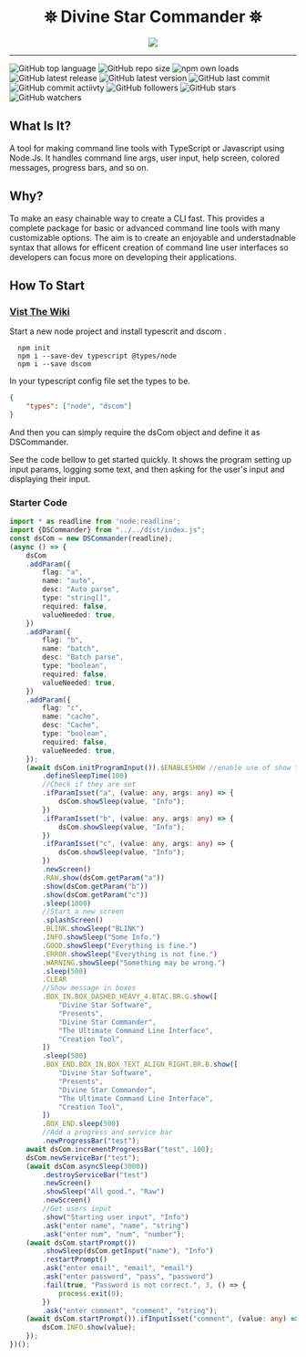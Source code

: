 <h1 align="center">
 ⛯ Divine Star Commander ⛯
</h1>
 
<p align="center">
<img src="https://divinestarapparel.com/wp-content/uploads/2021/02/logo-small.png"/>
</p>


---

![GitHub top language](https://img.shields.io/github/languages/top/lucasdamianjohnson/DivineStarCommander?color=purple&style=plastic)
![GitHub repo size](https://img.shields.io/github/repo-size/lucasdamianjohnson/DivineStarCommander?color=purple&style=plastic)
![npm own loads](https://img.shields.io/npm/dt/dscom?color=purple&style=plastic)
![GitHub latest release](https://img.shields.io/github/v/release/lucasdamianjohnson/DivineStarCommander?color=purple&style=plastic)
![GitHub latest version](https://img.shields.io/npm/v/dscom?color=purple&style=plastic)
![GitHub last commit](https://img.shields.io/github/last-commit/lucasdamianjohnson/DivineStarCommander?color=purple&style=plastic)
![GitHub commit actiivty](https://img.shields.io/github/commit-activity/y/lucasdamianjohnson/DivineStarCommander?color=purple&style=plastic)
![GitHub followers](https://img.shields.io/github/followers/lucasdamianjohnson?color=purple&style=plastic)
![GitHub stars](https://img.shields.io/github/stars/lucasdamianjohnson/DivineStarCommander?color=purple&style=plastic)
![GitHub watchers](https://img.shields.io/github/watchers/lucasdamianjohnson/DivineStarCommander?color=purple&style=plastic)
 

## What Is It?
 
A tool for making command line tools with TypeScript or Javascript using Node.Js. It handles command line args, user input, help screen,
colored messages, progress bars, and so on.
 
## Why?
 
To make an easy chainable way to create a CLI fast. This provides a complete package for basic or advanced command line tools with many 
customizable options. The aim is to create an enjoyable and understadnable syntax that allows for efficent creation of command
line user interfaces so developers can focus more on developing their applications. 

## How To Start
### [Vist The Wiki](https://github.com/lucasdamianjohnson/DivineStarCommander/wiki)

Start a new node project and install typescrit and dscom .

```console
  npm init
  npm i --save-dev typescript @types/node
  npm i --save dscom
```

In your typescript config file set the types to be.

```json
{
    "types": ["node", "dscom"]
}
```

And then you can simply require the dsCom object and define it as DSCommander.

See the code bellow to get started quickly. It shows the program setting up input params, logging some text, and then asking for the user's input and displaying their input. 

### Starter Code

```typescript
import * as readline from 'node:readline';
import {DSCommander} from "../../dist/index.js";
const dsCom = new DSCommander(readline);
(async () => {
    dsCom
    .addParam({
        flag: "a",
        name: "auto",
        desc: "Auto parse",
        type: "string[]",
        required: false,
        valueNeeded: true,
    })
    .addParam({
        flag: "b",
        name: "batch",
        desc: "Batch parse",
        type: "boolean",
        required: false,
        valueNeeded: true,
    })
    .addParam({
        flag: "c",
        name: "cache",
        desc: "Cache",
        type: "boolean",
        required: false,
        valueNeeded: true,
    });
    (await dsCom.initProgramInput()).$ENABLESHOW //enable use of show functions
        .defineSleepTime(100)
        //Check if they are set
        .ifParamIsset("a", (value: any, args: any) => {
            dsCom.showSleep(value, "Info");
        })
        .ifParamIsset("b", (value: any, args: any) => {
            dsCom.showSleep(value, "Info");
        })
        .ifParamIsset("c", (value: any, args: any) => {
            dsCom.showSleep(value, "Info");
        })
        .newScreen()
        .RAW.show(dsCom.getParam("a"))
        .show(dsCom.getParam("b"))
        .show(dsCom.getParam("c"))
        .sleep(1000)
        //Start a new screen
        .splashScreen()
        .BLINK.showSleep("BLINK")
        .INFO.showSleep("Some Info.")
        .GOOD.showSleep("Everything is fine.")
        .ERROR.showSleep("Everything is not fine.")
        .WARNING.showSleep("Something may be wrong.")
        .sleep(500)
        .CLEAR
        //Show message in boxes
        .BOX_IN.BOX_DASHED_HEAVY_4.BTAC.BR.G.show([
            "Divine Star Software",
            "Presents",
            "Divine Star Commander",
            "The Ultimate Command Line Interface",
            "Creation Tool",
        ])
        .sleep(500)
        .BOX_END.BOX_IN.BOX_TEXT_ALIGN_RIGHT.BR.B.show([
            "Divine Star Software",
            "Presents",
            "Divine Star Commander",
            "The Ultimate Command Line Interface",
            "Creation Tool",
        ])
        .BOX_END.sleep(500)
        //Add a progress and service bar
        .newProgressBar("test");
    await dsCom.incrementProgressBar("test", 100);
    dsCom.newServiceBar("test");
    (await dsCom.asyncSleep(3000))
        .destroyServiceBar("test")
        .newScreen()
        .showSleep("All good.", "Raw")
        .newScreen()
        //Get users input
        .show("Starting user input", "Info")
        .ask("enter name", "name", "string")
        .ask("enter num", "num", "number");
    (await dsCom.startPrompt())
        .showSleep(dsCom.getInput("name"), "Info")
        .restartPrompt()
        .ask("enter email", "email", "email")
        .ask("enter password", "pass", "password")
        .fail(true, "Password is not correct.", 3, () => {
            process.exit(0);
        })
        .ask("enter comment", "comment", "string");
    (await dsCom.startPrompt()).ifInputIsset("comment", (value: any) => {
        dsCom.INFO.show(value);
    });
})();
```
